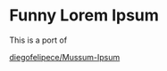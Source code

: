 # Funny Lorem Ipsum

This is a port of

[diegofelipece/Mussum-Ipsum](https://github.com/diegofelipece/Mussum-Ipsum)
